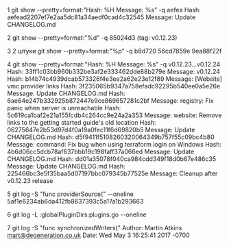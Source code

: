 1
git show --pretty=format:"Hash: %H Message: %s" -q aefea
Hash: aefead2207ef7e2aa5dc81a34aedf0cad4c32545 Message: Update CHANGELOG.md

2
git show --pretty=format:"%d" -q 85024d3
(tag: v0.12.23)

3
2 штуки
git show --pretty=format:"%p" -q b8d720
56cd7859e 9ea88f22f

4
git show --pretty=format:"Hash: %H Message: %s" -q v0.12.23...v0.12.24
Hash: 33ff1c03bb960b332be3af2e333462dde88b279e Message: v0.12.24
Hash: b14b74c4939dcab573326f4e3ee2a62e23e12f89 Message: [Website] vmc provider links
Hash: 3f235065b9347a758efadc92295b540ee0a5e26e Message: Update CHANGELOG.md
Hash: 6ae64e247b332925b872447e9ce869657281c2bf Message: registry: Fix panic when server is unreachable
Hash: 5c619ca1baf2e21a155fcdb4c264cc9e24a2a353 Message: website: Remove links to the getting started guide's old location
Hash: 06275647e2b53d97d4f0a19a0fec11f6d69820b5 Message: Update CHANGELOG.md
Hash: d5f9411f5108260320064349b757f55c09bc4b80 Message: command: Fix bug when using terraform login on Windows
Hash: 4b6d06cc5dcb78af637bbb19c198faff37a066ed Message: Update CHANGELOG.md
Hash: dd01a35078f040ca984cdd349f18d0b67e486c35 Message: Update CHANGELOG.md
Hash: 225466bc3e5f35baa5d07197bbc079345b77525e Message: Cleanup after v0.12.23 release

5
git log -S "func providerSource(" --oneline
5af1e6234ab6da412fb8637393c5a17a1b293663

6
git log -L :globalPluginDirs:plugins.go --oneline

7
git log -S "func synchronizedWriters("
Author: Martin Atkins <mart@degeneration.co.uk>
Date:   Wed May 3 16:25:41 2017 -0700

